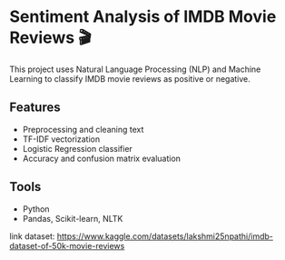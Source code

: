 # Sentiment Analysis of IMDB Movie Reviews 🎬

This project uses Natural Language Processing (NLP) and Machine Learning to classify IMDB movie reviews as positive or negative.

## Features
- Preprocessing and cleaning text
- TF-IDF vectorization
- Logistic Regression classifier
- Accuracy and confusion matrix evaluation

## Tools
- Python
- Pandas, Scikit-learn, NLTK

link dataset: https://www.kaggle.com/datasets/lakshmi25npathi/imdb-dataset-of-50k-movie-reviews

